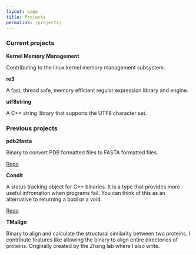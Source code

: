 ```yaml
---
layout: page
title: Projects
permalink: /projects/
---
```

### Current projects

**Kernel Memory Management**

Contributing to the linux kernel memory management subsystem.

**re3**

A fast, thread safe, memory efficient regular expression library and engine.

**utf8string**

A C++ string library that supports the UTF8 character set.

### Previous projects

**pdb2fasta**

Binary to convert PDB formatted files to FASTA formatted files.

[Repo](https://github.com/samiurkh1n/pdb2fasta)

**Condit**

A status tracking object for C++ binaries. It is a type that
provides more useful infromation when programs fail. You can think
of this as an alternative to returning a bool or a void.

[Repo](https://github.com/samiurkh1n/Condit)

**TMalign**

Binary to align and calculate the structural similarity between two
proteins. I contribute features like allowing the binary to align entire
directories of proteins. Originally created by the Zhang lab where I also
write.

